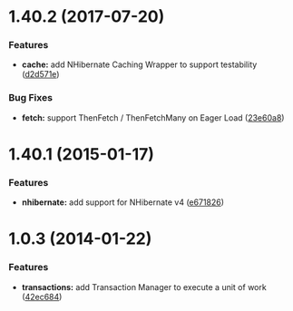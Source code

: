 <a name="1.40.2"></a>
# 1.40.2 (2017-07-20)


### Features

* **cache:** add NHibernate Caching Wrapper to support testability ([d2d571e](https://github.com/aranasoft/cobweb/commit/d2d571e))

### Bug Fixes

* **fetch:** support ThenFetch / ThenFetchMany on Eager Load ([23e60a8](https://github.com/aranasoft/cobweb/commit/23e60a8))


<a name="1.40.1"></a>
# 1.40.1 (2015-01-17)


### Features

* **nhibernate:** add support for NHibernate v4 ([e671826](https://github.com/aranasoft/cobweb/commit/e671826))


<a name="1.0.3"></a>
# 1.0.3 (2014-01-22)


### Features

* **transactions:** add Transaction Manager to execute a unit of work ([42ec684](https://github.com/aranasoft/cobweb/commit/42ec684))

